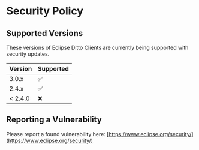 # Security Policy

## Supported Versions

These versions of Eclipse Ditto Clients are currently being supported with security updates.

| Version | Supported          |
|---------| ------------------ |
| 3.0.x   | :white_check_mark: |
| 2.4.x   | :white_check_mark: |
| < 2.4.0 | :x:                |

## Reporting a Vulnerability

Please report a found vulnerability here: [https://www.eclipse.org/security/](https://www.eclipse.org/security/)
